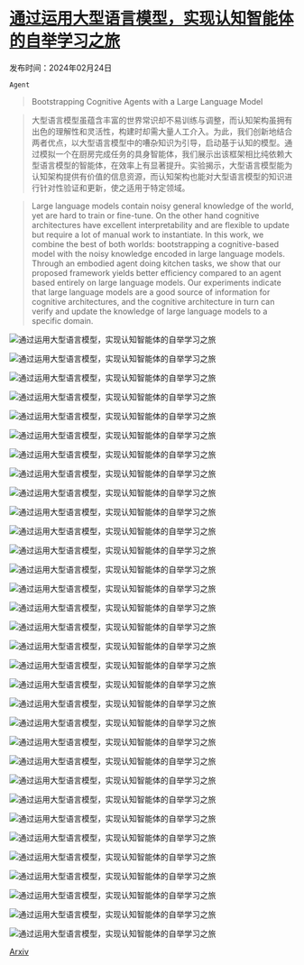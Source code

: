 # [通过运用大型语言模型，实现认知智能体的自举学习之旅](https://arxiv.org/abs/2403.00810)

发布时间：2024年02月24日

`Agent`

> Bootstrapping Cognitive Agents with a Large Language Model

> 大型语言模型虽蕴含丰富的世界常识却不易训练与调整，而认知架构虽拥有出色的理解性和灵活性，构建时却需大量人工介入。为此，我们创新地结合两者优点，以大型语言模型中的嘈杂知识为引导，启动基于认知的模型。通过模拟一个在厨房完成任务的具身智能体，我们展示出该框架相比纯依赖大型语言模型的智能体，在效率上有显著提升。实验揭示，大型语言模型能为认知架构提供有价值的信息资源，而认知架构也能对大型语言模型的知识进行针对性验证和更新，使之适用于特定领域。

> Large language models contain noisy general knowledge of the world, yet are hard to train or fine-tune. On the other hand cognitive architectures have excellent interpretability and are flexible to update but require a lot of manual work to instantiate. In this work, we combine the best of both worlds: bootstrapping a cognitive-based model with the noisy knowledge encoded in large language models. Through an embodied agent doing kitchen tasks, we show that our proposed framework yields better efficiency compared to an agent based entirely on large language models. Our experiments indicate that large language models are a good source of information for cognitive architectures, and the cognitive architecture in turn can verify and update the knowledge of large language models to a specific domain.

![通过运用大型语言模型，实现认知智能体的自举学习之旅](../../../paper_images/2403.00810/tomato_slices.jpeg)

![通过运用大型语言模型，实现认知智能体的自举学习之旅](../../../paper_images/2403.00810/empty_gripper3.jpeg)

![通过运用大型语言模型，实现认知智能体的自举学习之旅](../../../paper_images/2403.00810/empty_table.jpeg)

![通过运用大型语言模型，实现认知智能体的自举学习之旅](../../../paper_images/2403.00810/find_tomato.jpeg)

![通过运用大型语言模型，实现认知智能体的自举学习之旅](../../../paper_images/2403.00810/tomato.jpeg)

![通过运用大型语言模型，实现认知智能体的自举学习之旅](../../../paper_images/2403.00810/fridge.jpeg)

![通过运用大型语言模型，实现认知智能体的自举学习之旅](../../../paper_images/2403.00810/empty_gripper3.jpeg)

![通过运用大型语言模型，实现认知智能体的自举学习之旅](../../../paper_images/2403.00810/empty_table.jpeg)

![通过运用大型语言模型，实现认知智能体的自举学习之旅](../../../paper_images/2403.00810/kitchen.png)

![通过运用大型语言模型，实现认知智能体的自举学习之旅](../../../paper_images/2403.00810/robot.png)

![通过运用大型语言模型，实现认知智能体的自举学习之旅](../../../paper_images/2403.00810/openai.png)

![通过运用大型语言模型，实现认知智能体的自举学习之旅](../../../paper_images/2403.00810/train.jpg)

![通过运用大型语言模型，实现认知智能体的自举学习之旅](../../../paper_images/2403.00810/test.jpg)

![通过运用大型语言模型，实现认知智能体的自举学习之旅](../../../paper_images/2403.00810/ego.jpg)

![通过运用大型语言模型，实现认知智能体的自举学习之旅](../../../paper_images/2403.00810/objects.jpg)

![通过运用大型语言模型，实现认知智能体的自举学习之旅](../../../paper_images/2403.00810/agent_slice.jpg)

![通过运用大型语言模型，实现认知智能体的自举学习之旅](../../../paper_images/2403.00810/agent_clear.jpg)

![通过运用大型语言模型，实现认知智能体的自举学习之旅](../../../paper_images/2403.00810/action_slice.jpg)

![通过运用大型语言模型，实现认知智能体的自举学习之旅](../../../paper_images/2403.00810/action_clear.jpg)

![通过运用大型语言模型，实现认知智能体的自举学习之旅](../../../paper_images/2403.00810/tokens.jpg)

![通过运用大型语言模型，实现认知智能体的自举学习之旅](../../../paper_images/2403.00810/00000.jpg)

![通过运用大型语言模型，实现认知智能体的自举学习之旅](../../../paper_images/2403.00810/00001.jpg)

![通过运用大型语言模型，实现认知智能体的自举学习之旅](../../../paper_images/2403.00810/00002.jpg)

![通过运用大型语言模型，实现认知智能体的自举学习之旅](../../../paper_images/2403.00810/00003.jpg)

![通过运用大型语言模型，实现认知智能体的自举学习之旅](../../../paper_images/2403.00810/00004.jpg)

![通过运用大型语言模型，实现认知智能体的自举学习之旅](../../../paper_images/2403.00810/00005.jpg)

![通过运用大型语言模型，实现认知智能体的自举学习之旅](../../../paper_images/2403.00810/00006.jpg)

![通过运用大型语言模型，实现认知智能体的自举学习之旅](../../../paper_images/2403.00810/00007.jpg)

![通过运用大型语言模型，实现认知智能体的自举学习之旅](../../../paper_images/2403.00810/00008.jpg)

![通过运用大型语言模型，实现认知智能体的自举学习之旅](../../../paper_images/2403.00810/00009.jpg)

![通过运用大型语言模型，实现认知智能体的自举学习之旅](../../../paper_images/2403.00810/00010.jpg)

![通过运用大型语言模型，实现认知智能体的自举学习之旅](../../../paper_images/2403.00810/00011.jpg)

[Arxiv](https://arxiv.org/abs/2403.00810)